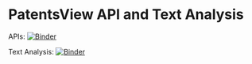 # PatentsView API and Text Analysis

APIs: [![Binder](https://mybinder.org/badge_logo.svg)](https://mybinder.org/v2/gh/kimbrianj/patent-api-text/master?filepath=API.ipynb)

Text Analysis: [![Binder](https://mybinder.org/badge_logo.svg)](https://mybinder.org/v2/gh/kimbrianj/patent-api-text/master?filepath=Text_Analysis.ipynb)
